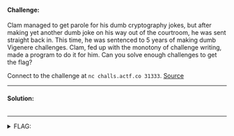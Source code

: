 #### Challenge:

Clam managed to get parole for his dumb cryptography jokes, but after making yet another dumb joke on his way out of the courtroom, he was sent straight back in. This time, he was sentenced to 5 years of making dumb Vigenere challenges. Clam, fed up with the monotony of challenge writing, made a program to do it for him. Can you solve enough challenges to get the flag?

Connect to the challenge at `nc challs.actf.co 31333`. [Source](./main.py ":ignore")

---

#### Solution:

```bash
```

---

<details><summary>FLAG:</summary>

```
actf{classical_crypto_is_not_the_best}
```

</details>
<br/>
